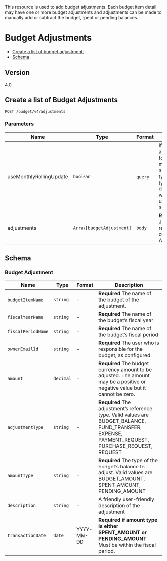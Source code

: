 This resource is used to add budget adjustments. Each budget item detail may have one or more budget adjustments and adjustments can be made to manually add or subtract the budget, spent or pending balances.

# Budget Adjustments

- [Create a list of budget adjustments](#post)
- [Schema](#schema)

## Version

4.0

## <a name=“post”></a> Create a list of Budget Adjustments

    POST /budget/v4/adjustments

### Parameters

| Name                    | Type                      | Format    | Description                                                                                                                 |
| ----------------------- | ------------------------- | --------- | --------------------------------------------------------------------------------------------------------------------------- |
| useMonthlyRollingUpdate | `boolean`                 | `query`   | If true, all adjustments for a given month, adjustment type, amount type & description will be rolled up to one adjustment. |
| adjustments             | `Array[budgetAdjustment]` | `body`    | **Required** A JSON representation of a array of Adjustments                                                                |

## <a name=“schema”></a>Schema

### <a name=“budgetAdjustment”></a>Budget Adjustment

| Name               | Type      | Format     | Description                                                                                                                                       |
| ------------------ | --------- | ---------- | ------------------------------------------------------------------------------------------------------------------------------------------------- |
| `budgetItemName`   | `string`  | -          | **Required** The name of the budget of the adjustment.                                                                                            |
| `fiscalYearName`   | `string`  | -          | **Required** The name of the budget’s fiscal year                                                                                                 |
| `fiscalPeriodName` | `string`  | -          | **Required** The name of the budget’s fiscal period                                                                                               |
| `ownerEmailId`     | `string`  | -          | **Required** The user who is responsible for the budget, as configured.                                                                           |
| `amount`           | `decimal` | -          | **Required** The budget currency amount to be adjusted. The amount may be a positive or negative value but it cannot be zero.                     |  |
| `adjustmentType`   | `string`  | -          | **Required** The adjustment’s reference type. Valid values are BUDGET_BALANCE, FUND_TRANSFER, EXPENSE, PAYMENT_REQUEST, PURCHASE_REQUEST, REQUEST |
| `amountType`       | `string`  | -          | **Required** The type of the budget’s balance to adjust. Valid values are BUDGET_AMOUNT, SPENT_AMOUNT, PENDING_AMOUNT                             |
| `description`      | `string`  | -          | A friendly user-friendly description of the adjustment                                                                                            |
| `transactionDate`  | `date`    | YYYY-MM-DD | **Required if amount type is either SPENT_AMOUNT or PENDING_AMOUNT** Must be within the fiscal period.                                            |
